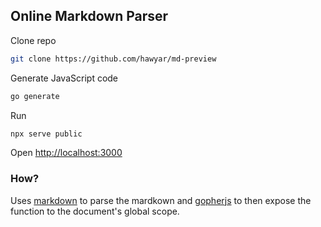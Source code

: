 ## Online Markdown Parser

Clone repo

```bash
git clone https://github.com/hawyar/md-preview
```

Generate JavaScript code

```bash
go generate
```

Run

```bash
npx serve public
```

Open [http://localhost:3000](http://localhost:3000)

### How?

Uses [markdown](github.com/gomarkdown/markdown) to parse the mardkown and [gopherjs](https://github.com/gopherjs/gopherjs) to then expose the function to the document's global scope.